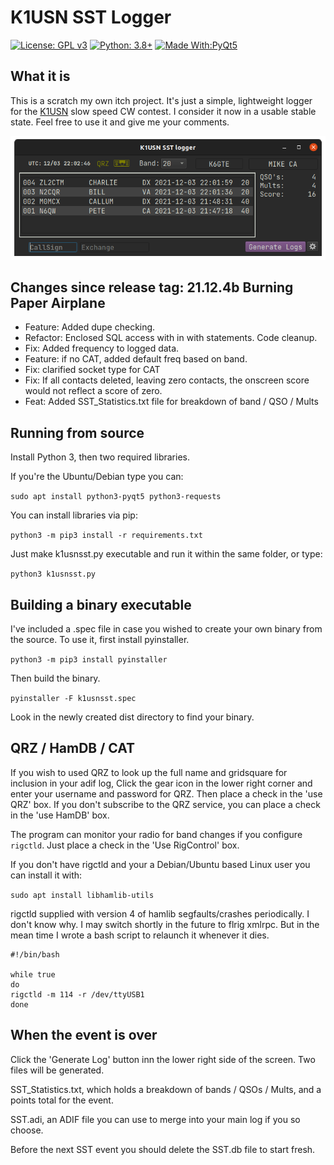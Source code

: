 # K1USN SST Logger

[![License: GPL v3](https://img.shields.io/github/license/mbridak/Tuner)](https://opensource.org/licenses/MIT)  [![Python: 3.8+](https://img.shields.io/badge/python-3.8+-blue.svg)](https://www.python.org/downloads/)  [![Made With:PyQt5](https://img.shields.io/badge/Made%20with-PyQt5-red)](https://pypi.org/project/PyQt5/)

## What it is
This is a scratch my own itch project. It's just a simple, lightweight logger for the [K1USN](http://www.k1usn.com/sst.html) slow speed CW contest. I consider it now in a usable stable state. Feel free to use it and give me your comments.

![mainscreen](pics/k1usnsst_main.png "Main Screen")

## Changes since release tag: 21.12.4b Burning Paper Airplane

* Feature: Added dupe checking.
* Refactor: Enclosed SQL access with in with statements. Code cleanup.
* Fix: Added frequency to logged data.
* Feature: if no CAT, added default freq based on band.
* Fix: clarified socket type for CAT
* Fix: If all contacts deleted, leaving zero contacts, the onscreen score would not reflect a score of zero.
* Feat: Added SST_Statistics.txt file for breakdown of band / QSO / Mults

## Running from source

Install Python 3, then two required libraries.

If you're the Ubuntu/Debian type you can:

`sudo apt install python3-pyqt5 python3-requests`

You can install libraries via pip:

`python3 -m pip3 install -r requirements.txt`

Just make k1usnsst.py executable and run it within the same folder, or type:

`python3 k1usnsst.py`

## Building a binary executable

I've included a .spec file in case you wished to create your own binary from the source. To use it, first install pyinstaller.

`python3 -m pip3 install pyinstaller`

Then build the binary.

`pyinstaller -F k1usnsst.spec`

Look in the newly created dist directory to find your binary.

## QRZ / HamDB / CAT

If you wish to used QRZ to look up the full name and gridsquare for inclusion in your adif log, Click the gear icon in the lower right corner and enter your username and password for QRZ. Then place a check in the 'use QRZ' box.
If you don't subscribe to the QRZ service, you can place a check in the 'use HamDB' box.

The program can monitor your radio for band changes if you configure `rigctld`. Just place a check in the 'Use RigControl' box.

If you don't have rigctld and your a Debian/Ubuntu based Linux user you can install it with:

`sudo apt install libhamlib-utils`

rigctld supplied with version 4 of hamlib segfaults/crashes periodically. I don't know why. I may switch shortly in the future to flrig xmlrpc. But in the mean time I wrote a bash script to relaunch it whenever it dies.

```
#!/bin/bash

while true
do
rigctld -m 114 -r /dev/ttyUSB1
done
```

## When the event is over

Click the 'Generate Log' button inn the lower right side of the screen.
Two files will be generated.

SST_Statistics.txt, which holds a breakdown of bands / QSOs / Mults, and a points total for the event.

SST.adi, an ADIF file you can use to merge into your main log if you so choose.

Before the next SST event you should delete the SST.db file to start fresh.
